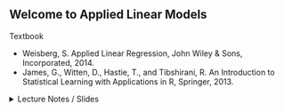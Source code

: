 ## Welcome to Applied Linear Models

Textbook 
 - Weisberg, S. Applied Linear Regression, John Wiley & Sons, Incorporated, 2014. 
 - James, G., Witten, D., Hastie, T., and Tibshirani, R. An Introduction to Statistical Learning with Applications in R, Springer, 2013.

<details>
<summary>Lecture Notes / Slides</summary>

* [00 - Linear Models Intro](/00_LinearModels_Intro.html) 
* [01 - Introduction to R](/01_Introduction_to_R.nb.html) 
* [02 - Summary Graphs](/02_SummaryGraphs.html) 
* [03 - Residual Sum of Squares](/03_RSS.html) 
* [04 - Ordinary Least Squares & Variance](/04_LeastSquares_Variance.html)
* [05 - LSE Estimates](/05_PropertiesOf_LSEstimates.html)
* [06 - Confidence Intervals](/06_ConfidenceIntervals_tTest.html)
* [07 - CI and PI](/07_CI_PredictionIntervals.html)
* [08 - R2](/08_R2_Residuals.html)
* [09 - MLR & AV Plots ](/09_MLR_AVPlots.html)
</details>
